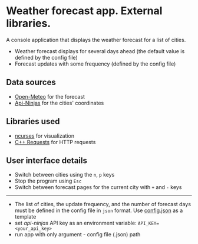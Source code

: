 # Weather forecast app. External libraries.
A console application that displays the weather forecast for a list of cities. 
- Weather forecast displays for several days ahead (the default value is defined by the config file)
- Forecast updates with some frequency (defined by the config file)

## Data sources
- [Open-Meteo](https://open-meteo.com/en/docs#latitude=59.94&longitude=30.31&hourly=temperature_2m&forecast_days=16 ) for the forecast
- [Api-Ninjas](https://api-ninjas.com/api/city ) for the cities' coordinates
## Libraries used
- [ncurses](https://en.wikipedia.org/wiki/Ncurses) for visualization
- [C++ Requests](https://github.com/libcpr/cpr) for HTTP requests

## User interface details
- Switch between cities using the `n`, `p` keys
- Stop the program using `Esc`
- Switch between forecast pages for the current city with `+` and `-` keys

---
- The list of cities, the update frequency, and the number of forecast days must be defined in the config file in 
  `json` format. Use [config.json](config.json) as a template
- set _api-ninjas_ API key as an environment variable: `API_KEY=<your_api_key>`
- run app with only argument - config file (.json) path